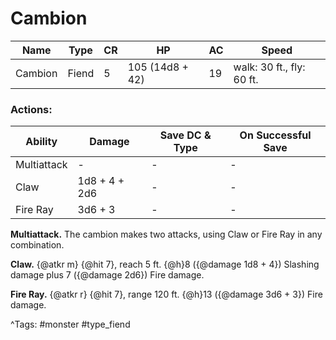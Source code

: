 # Cambion

| Name | Type | CR | HP | AC | Speed |
|------|------|----|----|----|-------|
| Cambion | Fiend | 5 | 105 (14d8 + 42) | 19 | walk: 30 ft., fly: 60 ft. |

### Actions:

| Ability | Damage | Save DC & Type | On Successful Save |
|---------|--------|----------------|--------------------|
| Multiattack | - | - | - |
| Claw | 1d8 + 4 + 2d6 | - | - |
| Fire Ray | 3d6 + 3 | - | - |


**Multiattack.** The cambion makes two attacks, using Claw or Fire Ray in any combination.

**Claw.** {@atkr m} {@hit 7}, reach 5 ft. {@h}8 ({@damage 1d8 + 4}) Slashing damage plus 7 ({@damage 2d6}) Fire damage.

**Fire Ray.** {@atkr r} {@hit 7}, range 120 ft. {@h}13 ({@damage 3d6 + 3}) Fire damage.

^Tags: #monster #type_fiend